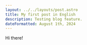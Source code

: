 ```yaml
---
layout: ../../layouts/post.astro
title: My first post in English
description: Testing blog feature.
dateFormatted: August 1th, 2024
---
```


Hi there!
